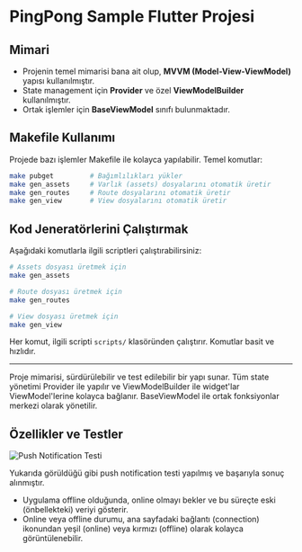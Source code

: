 # PingPong Sample Flutter Projesi

## Mimari
- Projenin temel mimarisi bana ait olup, **MVVM (Model-View-ViewModel)** yapısı kullanılmıştır.
- State management için **Provider** ve özel **ViewModelBuilder** kullanılmıştır.
- Ortak işlemler için **BaseViewModel** sınıfı bulunmaktadır.

## Makefile Kullanımı
Projede bazı işlemler Makefile ile kolayca yapılabilir. Temel komutlar:

```sh
make pubget         # Bağımlılıkları yükler
make gen_assets     # Varlık (assets) dosyalarını otomatik üretir
make gen_routes     # Route dosyalarını otomatik üretir
make gen_view       # View dosyalarını otomatik üretir
```

## Kod Jeneratörlerini Çalıştırmak
Aşağıdaki komutlarla ilgili scriptleri çalıştırabilirsiniz:

```sh
# Assets dosyası üretmek için
make gen_assets

# Route dosyası üretmek için
make gen_routes

# View dosyası üretmek için
make gen_view
```

Her komut, ilgili scripti `scripts/` klasöründen çalıştırır. Komutlar basit ve hızlıdır.

---

Proje mimarisi, sürdürülebilir ve test edilebilir bir yapı sunar. Tüm state yönetimi Provider ile yapılır ve ViewModelBuilder ile widget'lar ViewModel'lerine kolayca bağlanır. BaseViewModel ile ortak fonksiyonlar merkezi olarak yönetilir.

## Özellikler ve Testler

![Push Notification Testi](assets/push_notification_test.jpg)

Yukarıda görüldüğü gibi push notification testi yapılmış ve başarıyla sonuç alınmıştır.

- Uygulama offline olduğunda, online olmayı bekler ve bu süreçte eski (önbellekteki) veriyi gösterir.
- Online veya offline durumu, ana sayfadaki bağlantı (connection) ikonundan yeşil (online) veya kırmızı (offline) olarak kolayca görüntülenebilir.
